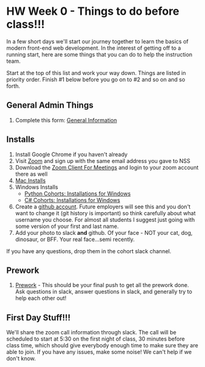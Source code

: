# HW Week 0 - Things to do before class!!!

In a few short days we'll start our journey together to learn the basics of modern front-end web development. In the interest of getting off to a running start, here are some things that you can do to help the instruction team.

Start at the top of this list and work your way down.  Things are listed in priority order.  Finish #1 below before you go on to #2 and so on and so forth.

## General Admin Things
1. Complete this form: [General Information](https://forms.gle/GxPgRN5hD8iknWR38)

## Installs
1. Install Google Chrome if you haven't already
1. Visit [Zoom](https://zoom.us/) and sign up with the same email address you gave to NSS
1. Download the [Zoom Client For Meetings](https://zoom.us/download#client_4meeting) and login to your zoom account there as well
1. [Mac Installs](https://github.com/nss-nightclass-projects/Night-Class-Resources/blob/master/book-1-foundations/chapters/mac-installs.md)
1. Windows Installs
    - [Python Cohorts: Installations for Windows](https://github.com/nss-nightclass-projects/Night-Class-Resources/blob/master/book-1-foundations/chapters/GETTING_STARTED_WINDOWS.md)
    - [C# Cohorts: Installations for Windows](https://github.com/nss-nightclass-projects/Night-Class-Resources/blob/master/book-1-foundations/chapters/GETTING_STARTED_WINDOWS_C_SHARP.md)
1. Create a [github account](https://github.com).  Future employers will see this and you don't want to change it (git history is important) so think carefully about what username you choose.  For almost all students I suggest just going with some version of your first and last name.
1. Add your photo to slack **and** github.  Of your face - NOT your cat, dog, dinosaur, or BFF.  Your real face...semi recently.

If you have any questions, drop them in the cohort slack channel.

## Prework
1. [Prework](https://nashville-software-school.github.io/webdev-foundations-course/) - This should be your final push to get all the prework done. Ask questions in slack, answer questions in slack, and generally try to help each other out!

## First Day Stuff!!!
We'll share the zoom call information through slack. The call will be scheduled to start at 5:30 on the first night of class, 30 minutes before class time, which should give everybody enough time to make sure they are able to join. If you have any issues, make some noise! We can't help if we don't know.

